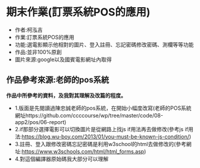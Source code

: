 # 期末作業(訂票系統POS的應用)
* 作者:柯泓吉
* 作業:訂票系統POS的應用
* 功能:選電影顯示他相對的圖片、登入註冊、忘記密碼修改密碼、測欄等等功能
* 作品:並非100%原創
* 圖片來源:google以及國賓電影網址內取得
## 作品參考來源:老師的pos系統
**作品中所參考的資料，及我對其理解及改篇的程度。**
* 1.版面是先閱讀過陳忠誠老師的pos系統，在開始小幅度改寫(老師的POS系統網址https://github.com/ccccourse/wp/tree/master/code/08-app2/pos/06-report)
* 2.if那部分選擇電影可以切換圖片是從網路上找js if用法再去做修改(參考js if用法:https://blog.wu-boy.com/2013/01/you-must-be-known-js-condition/)
* 3.註冊、登入跟修改密碼忘記密碼是利用w3school的html去做修改的(參考網址:https://www.w3schools.com/html/html_forms.asp)
* 4.對這個編譯器原始碼我大部分可以理解